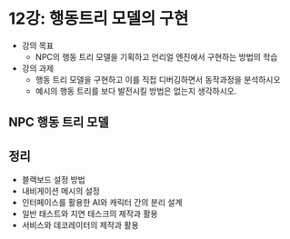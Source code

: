 # 12강: 행동트리 모델의 구현

- 강의 목표
  - NPC의 행동 트리 모델을 기획하고 언리얼 엔진에서 구현하는 방법의 학습
- 강의 과제
  - 행동 트리 모델을 구현하고 이를 직접 디버깅하면서 동작과정을 분석하시오
  - 예시의 행동 트리를 보다 발전시킬 방법은 없는지 생각하시오.

## NPC 행동 트리 모델

## 정리

- 블랙보드 설정 방법
- 내비게이션 메시의 설정
- 인터페이스를 활용한 AI와 캐릭터 간의 분리 설계
- 일반 태스트와 지연 태스크의 제작과 활용
- 서비스와 데코레이터의 제작과 활용